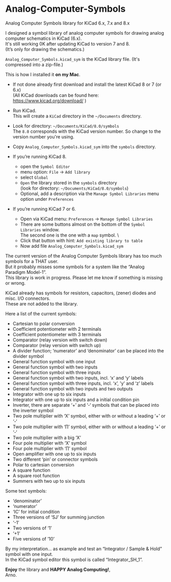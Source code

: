 # Analog-Computer-Symbols
Analog Computer Symbols library for KiCad 6.x, 7.x and 8.x


  I designed a symbol library of analog computer symbols for drawing analog computer schematics in KiCad (6.x). \
  It's still working 0K after updating KiCad to version 7 and 8. \
  (It’s only for drawing the schematics.)

  `Analog_Computer_Symbols.kicad_sym` is the KiCad library file. (It's compressed into a zip-file.)

  This is how I installed it **on my Mac**. 
  *   If not done already first download and install the latest KiCad 8 or 7 (or 6.x) \
      (All KiCad downloads can be found here: https://www.kicad.org/download/ )
  *   Run KiCad. \
      This will create a `KiCad` directory in the `~/Documents` directory.
  *   Look for directory: `~/Documents/KiCad/8.0/symbols` \
      The `8.0` corresponds with the KiCad version number. So change to the version number you're using.
  *   Copy `Analog_Computer_Symbols.kicad_sym` into the `symbols` directory.
  *   If you’re running KiCad 8.
      *  open the `Symbol Editor` 
      *  menu option: `File` -> `Add library`
      *  select `Global`
      *  `Open` the library stored in the `symbols` directory \
          (look for directory: `~/Documents/KiCad/8.0/symbols`) 
      *  Optional, add a description via the `Manage Symbol Libraries` menu option under `Preferences`
        
  *   If you’re running KiCad 7 or 6. 
      *  Open via KiCad menu: `Preferences` -> `Manage Symbol Libraries`
      *  There are some buttons almost on the bottom of the `Symbol Libraries` window. \
          The second one is the one with a `map` symbol. \
      *  Click that button with hint: `Add existing library to table`
      *  Now add file `Analog_Computer_Symbols.kicad_sym`

  The current version of the Analog Computer Symbols library has too much symbols for a THAT user. \
  But it probably misses some symbols for a system like the “Analog Paradigm Model-1”. \
  This library is work in progress. Please let me know if something is missing or wrong.

  KiCad already has symbols for resistors, capacitors, (zener) diodes and misc. I/O connectors. \
  These are not added to the library.

  Here a list of the current symbols:
  *   Cartesian to polar conversion
  *   Coefficient potentiometer with 2 terminals
  *   Coefficient potentiometer with 3 terminals
  *   Comparator (relay version with switch down)
  *   Comparator (relay version with switch up)
  *   A divider function; ‘numerator’ and ‘denominator’ can be placed into the divider symbol
  *   General function symbol with one input
  *   General function symbol with two inputs
  *   General function symbol with three inputs
  *   General function symbol with two inputs, incl. ‘x’ and ‘y’ labels
  *   General function symbol with three inputs, incl. ‘x’, ’y’ and ‘z’ labels
  *   General function symbol with two inputs and two outputs
  *   Integrator with one up to six inputs
  *   Integrator with one up to six inputs and a initial condition pin
  *   Inverter, there are separate ‘+’ and ‘-‘ symbols that can be placed into the inverter symbol
  *   Two pole multiplier with ‘X’  symbol, either with or without a leading ‘+’ or ‘-‘
  *   Two pole multiplier with ‘∏’  symbol, either with or without a leading ‘+’ or ‘-‘
  *   Two pole multiplier with a big ‘X’
  *   Four pole multiplier with ‘X’ symbol
  *   Four pole multiplier with ‘∏’ symbol
  *   Open amplifier with one up to six inputs
  *   Two different ‘pin’ or connector symbols
  *   Polar to cartesian conversion
  *   A square function
  *   A square root function
  *   Summers with two up to six inputs

  Some text symbols:
  *   ‘denominator’
  *   ‘numerator’
  *   ‘IC’ for initial condition
  *   Three versions of ‘SJ’ for summing junction
  *   ‘-1’
  *   Two versions of ‘1’ 
  *   ‘+1’
  *   Five versions of ’10’

  By my interpretation… 
    as example and test an “Integrator / Sample & Hold” symbol with one input. \
    In the KiCad symbol editor this symbol is called “Integrator_SH_1”.

  **Enjoy** the library and **HAPPY Analog Computing!**, \
  Arno.
  
